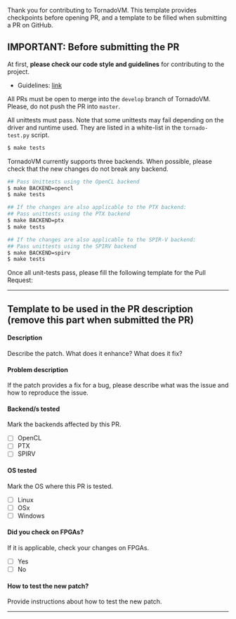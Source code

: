 Thank you for contributing to TornadoVM. This template provides checkpoints before opening PR, and a template to be filled when submitting a PR on GitHub.

## IMPORTANT: Before submitting the PR

At first, **please check our code style and guidelines** for contributing to the project.

* Guidelines: [link](https://github.com/beehive-lab/TornadoVM/blob/master/CONTRIBUTING.md)

All PRs must be open to merge into the `develop` branch of TornadoVM. Please, do not push the PR into `master`.

All unittests must pass. Note that some unittests may fail depending on the driver and runtime used. 
They are listed in a white-list in the `tornado-test.py` script. 

```bash
$ make tests
```

TornadoVM currently supports three backends. When possible, please check that the new changes do not break any backend.

```bash
## Pass Unittests using the OpenCL backend
$ make BACKEND=opencl
$ make tests

## If the changes are also applicable to the PTX backend: 
## Pass unittests using the PTX backend
$ make BACKEND=ptx
$ make tests 

## If the changes are also applicable to the SPIR-V backend: 
## Pass unittests using the SPIRV backend
$ make BACKEND=spirv
$ make tests 
```

Once all unit-tests pass, please fill the following template for the Pull Request:

----------------------------------------------------------------------------

## Template to be used in the PR description (remove this part when submitted the PR)

#### Description

Describe the patch. What does it enhance? What does it fix?

#### Problem description

If the patch provides a fix for a bug, please describe what was the issue and how to reproduce the issue.

#### Backend/s tested

Mark the backends affected by this PR.

- [ ] OpenCL
- [ ] PTX
- [ ] SPIRV

#### OS tested

Mark the OS where this PR is tested.

- [ ] Linux
- [ ] OSx
- [ ] Windows

#### Did you check on FPGAs?

If it is applicable, check your changes on FPGAs.

- [ ] Yes
- [ ] No

#### How to test the new patch?

Provide instructions about how to test the new patch. 

----------------------------------------------------------------------------
